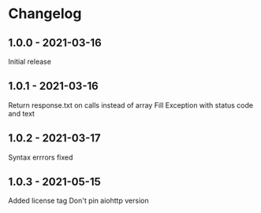 # Changelog

## 1.0.0 - 2021-03-16

Initial release

## 1.0.1 - 2021-03-16

Return response.txt on calls instead of array
Fill Exception with status code and text

## 1.0.2 - 2021-03-17

Syntax errrors fixed

## 1.0.3 - 2021-05-15

Added license tag
Don't pin aiohttp version
